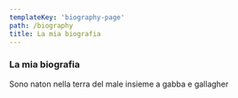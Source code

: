 ```yaml
---
templateKey: 'biography-page'
path: /biography
title: La mia biografia
---
```

### La mia biografia
Sono naton nella terra del male insieme a gabba e gallagher